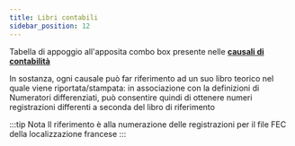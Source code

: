 ```yaml
---
title: Libri contabili
sidebar_position: 12
---
```


Tabella di appoggio all'apposita combo box presente nelle [**causali di contabilità**](/docs/configurations/tables/finance/ledger-records-templates/insert-ledger-records-templates)

In sostanza, ogni causale può far riferimento ad un suo libro teorico nel quale viene riportata/stampata: in associazione con la definizioni di Numeratori differenziati, può consentire quindi di ottenere numeri registrazioni differenti a seconda del libro di riferimento

:::tip Nota
Il riferimento è alla numerazione delle registrazioni per il file FEC della localizzazione francese
:::